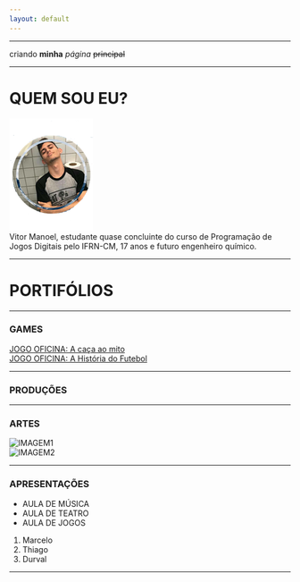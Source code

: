 ```yaml
---
layout: default
---
```

* * *


criando **minha** _página_ ~~principal~~
* * *  

# QUEM SOU EU?  
![](pt1.png)  
Vitor Manoel, estudante quase concluinte do curso de Programação de Jogos Digitais pelo IFRN-CM, 17 anos e futuro engenheiro químico. 
 * * *
 # PORTIFÓLIOS
 * * *
 ### GAMES  
[JOGO OFICINA: A caça ao mito ](https://vitin157.github.io/a_caça_ao_mito/)  
[JOGO OFICINA: A História do Futebol ](https://vitin157.github.io/HistoryofSoccer/)  
* * *
 ### PRODUÇÕES  
 * * *
 ###  ARTES  
 ![IMAGEM1](LINK)  
 ![IMAGEM2]()
 * * *
 ###  APRESENTAÇÕES  
 * AULA DE MÚSICA
 * AULA DE TEATRO
 * AULA DE JOGOS
 1. Marcelo
 2. Thiago
 3. Durval
 * * *
 
 

